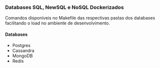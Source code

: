 ### Databases SQL, NewSQL e NoSQL Dockerizados

Comandos disponíveis no Makefile das respectivas pastas dos databases facilitando o load no ambiente de desenvolvimento.

#### Databases
-   Postgres
-   Cassandra
-   MongoDB
-   Redis

